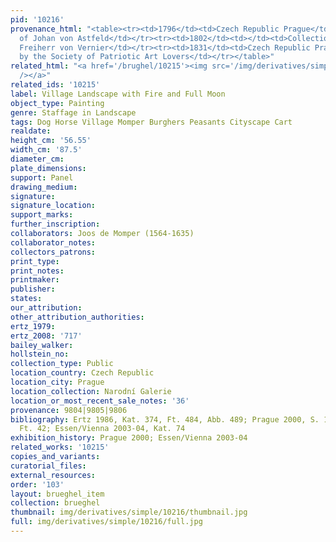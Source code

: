 ```yaml
---
pid: '10216'
provenance_html: "<table><tr><td>1796</td><td>Czech Republic Prague</td><td>Collection
  of Johan von Astfeld</td></tr><tr><td>1802</td><td></td><td>Collection of Wenzel
  Freiherr von Vernier</td></tr><tr><td>1831</td><td>Czech Republic Prague</td><td>Acquired
  by the Society of Patriotic Art Lovers</td></tr></table>"
related_html: "<a href='/brughel/10215'><img src='/img/derivatives/simple/10215/thumbnail.jpg'
  /></a>"
related_ids: '10215'
label: Village Landscape with Fire and Full Moon
object_type: Painting
genre: Staffage in Landscape
tags: Dog Horse Village Momper Burghers Peasants Cityscape Cart
realdate: 
height_cm: '56.55'
width_cm: '87.5'
diameter_cm: 
plate_dimensions: 
support: Panel
drawing_medium: 
signature: 
signature_location: 
support_marks: 
further_inscription: 
collaborators: Joos de Momper (1564-1635)
collaborator_notes: 
collectors_patrons: 
print_type: 
print_notes: 
printmaker: 
publisher: 
states: 
our_attribution: 
other_attribution_authorities: 
ertz_1979: 
ertz_2008: '717'
bailey_walker: 
hollstein_no: 
collection_type: Public
location_country: Czech Republic
location_city: Prague
location_collection: Narodní Galerie
location_or_most_recent_sale_notes: '36'
provenance: 9804|9805|9806
bibliography: Ertz 1986, Kat. 374, Ft. 484, Abb. 489; Prague 2000, S. 111, Nr. 218,
  Ft. 42; Essen/Vienna 2003-04, Kat. 74
exhibition_history: Prague 2000; Essen/Vienna 2003-04
related_works: '10215'
copies_and_variants: 
curatorial_files: 
external_resources: 
order: '103'
layout: brueghel_item
collection: brueghel
thumbnail: img/derivatives/simple/10216/thumbnail.jpg
full: img/derivatives/simple/10216/full.jpg
---
```

